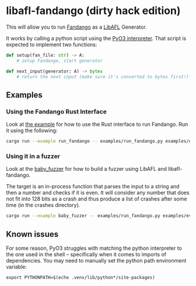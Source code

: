 # libafl-fandango (dirty hack edition)

This will allow you to run [Fandango](https://github.com/fandango-fuzzer/fandango) as a [LibAFL](https://github.com/aflplusplus/libafl) Generator.

It works by calling a python script using the [PyO3 interpreter](https://pyo3.rs). That script is expected to implement two functions:

```python
def setup(fan_file: str) -> A:
    # setup Fandango, start generator

def next_input(generator: A) -> bytes
    # return the next input (make sure it's converted to bytes first!)
```

## Examples

### Using the Fandango Rust Interface

Look at [the example](./examples/run_fandango.rs) for how to use the Rust interface to run Fandango. Run it using the following:

```bash
cargo run --example run_fandango -- examples/run_fandango.py examples/even_numbers.fan
```

### Using it in a fuzzer

Look at the [baby_fuzzer](./examples/baby_fuzzer.rs) for how to build a fuzzer using LibAFL and libafl-fandango.

The target is an in-process function that parses the input to a string and then a number and checks if it is even. It will consider any number that does not fit into 128 bits as a crash and thus produce a list of crashes after some time (in the crashes directory).

```bash
cargo run --example baby_fuzzer -- examples/run_fandango.py examples/even_numbers.fan
```

## Known issues
For some reason, PyO3 struggles with matching the python interpreter to the one used in the shell – specifically when it comes to imports of dependencies. You may need to manually set the python path environment variable:

```
export PYTHONPATH=$(echo .venv/lib/python*/site-packages)
```

